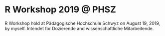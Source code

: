 # R Workshop 2019 @ PHSZ
R Workshop hold at Pädagogische Hochschule Schwyz on August 19, 2019, by myself.
Intendet for Dozierende and wissenschaftliche
Mitarbeitende.
